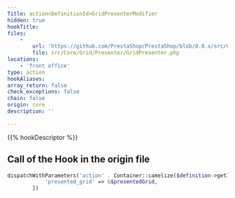 ```yaml
---
Title: action<DefinitionId>GridPresenterModifier
hidden: true
hookTitle: 
files:
    -
        url: 'https://github.com/PrestaShop/PrestaShop/blob/8.0.x/src/Core/Grid/Presenter/GridPresenter.php'
        file: src/Core/Grid/Presenter/GridPresenter.php
locations:
    - 'front office'
type: action
hookAliases: 
array_return: false
check_exceptions: false
chain: false
origin: core
description: ''

---
```


{{% hookDescriptor %}}

## Call of the Hook in the origin file

```php
dispatchWithParameters('action' . Container::camelize($definition->getId()) . 'GridPresenterModifier', [
            'presented_grid' => &$presentedGrid,
        ])
```
